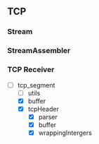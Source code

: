 ## TCP
### Stream
### StreamAssembler
### TCP Receiver
- [ ] tcp_segment
  - [ ] utils
  - [x] buffer
  - [x] tcpHeader
    - [x] parser
    - [x] buffer
    - [x] wrappingIntergers
